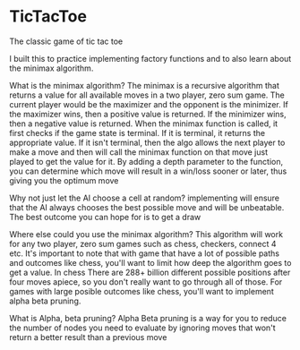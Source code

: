 # TicTacToe
The classic game of tic tac toe

I built this to practice implementing factory functions and to also learn about the minimax algorithm.

What is the minimax algorithm?
The minimax is a recursive algorithm that returns a value for all available moves in a two player, zero sum game. 
The current player would be the maximizer and the opponent is the minimizer.
If the maximizer wins, then a positive value is returned.
If the minimizer wins, then a negative value is returned.
When the minimax function is called, it first checks if the game state is terminal.
If it is terminal, it returns the appropriate value.
If it isn't terminal, then the algo allows the next player to make a move and then will call the minimax function on that move just played to get the value for it.
By adding a depth parameter to the function, you can determine which move will result in a win/loss sooner or later, thus giving you the optimum move

Why not just let the AI choose a cell at random?
implementing will ensure that the AI always chooses the best possible move and will be unbeatable. 
The best outcome you can hope for is to get a draw

Where else could you use the minimax algorithm?
This algorithm will work for any two player, zero sum games such as chess, checkers, connect 4 etc. 
It's important to note that with game that have a lot of possible paths and outcomes like chess, you'll want to limit how deep the algorithm goes to get a value.
In chess There are 288+ billion different possible positions after four moves apiece, so you don't really want to go through all of those.
For games with large posible outcomes like chess, you'll want to implement alpha beta pruning.

What is Alpha, beta pruning? 
Alpha Beta pruning is a way for you to reduce the number of nodes you need to evaluate by ignoring moves that won't return a better result than a previous move
